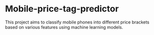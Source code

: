 # Mobile-price-tag-predictor
This project aims to classify mobile phones into different price brackets based on various features using machine learning models. 

